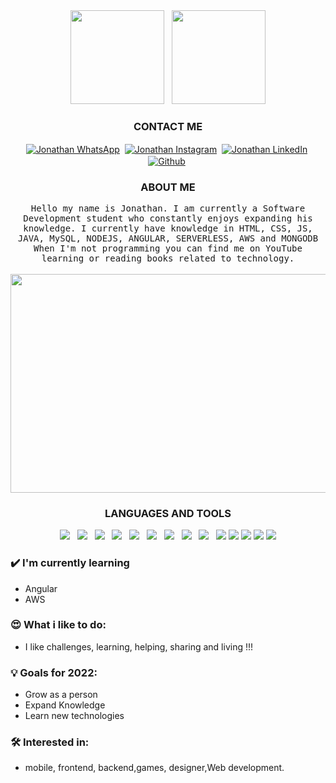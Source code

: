 <div align="center">
<img src="https://3.bp.blogspot.com/-qR722CIyRwE/XRzBF5O1DqI/AAAAAABGy_A/lrROcUIJ8dsES0BD41Uw-3SsklP9SHcCwCLcBGAs/s1600/AW3925002_17.gif" width="150" height="150">
&nbsp;
<img src="https://3.bp.blogspot.com/-qR722CIyRwE/XRzBF5O1DqI/AAAAAABGy_A/lrROcUIJ8dsES0BD41Uw-3SsklP9SHcCwCLcBGAs/s1600/AW3925002_17.gif" width="150" height="150">
</div>

<div align="center">
<h3>CONTACT ME</h3>
</div>

<div align="center">
<a href="https://wa.link/wwaviz"><img align="center" src="https://img.shields.io/badge/WhatsApp-25D366?style=for-the-badge&logo=whatsapp&logoColor=white" alt="Jonathan WhatsApp"></a>&nbsp;
<a href="https://www.instagram.com/jhony.c_dv/"><img align="center" src="https://img.shields.io/badge/Instagram-E4405F?style=for-the-badge&logo=instagram&logoColor=white" alt="Jonathan Instagram"></a>&nbsp;
<a href="https://www.linkedin.com/in/jonathan-castillo-5a6933205/"><img align="center" src="https://img.shields.io/badge/linkedin-0077B5.svg?&style=for-the-badge&logo=linkedin&logoColor=white" alt="Jonathan LinkedIn"/></a>&nbsp;
<a href="https://github.com/Dev-Gix"><img align="center" src="https://img.shields.io/badge/github-181717.svg?&style=for-the-badge&logo=github" alt="Github"/></a>&nbsp;
</div>

<div align=center>
     <h3>ABOUT ME</h3>
    <samp>
   Hello my name is Jonathan. I am currently a Software Development student who constantly enjoys expanding his knowledge.
   I currently have knowledge in
   HTML, CSS, JS, JAVA, MySQL, NODEJS, ANGULAR, SERVERLESS, AWS and MONGODB
   When I'm not programming you can find me on YouTube learning or reading books related to technology.
  </samp>
     <div>
          <br>
          <img src="https://img.etimg.com/thumb/msid-84146083,width-1015,height-761,imgsize-638053,resizemode-8,quality-100/prime/technology-and-startups/booting-up-developer-economy-how-tech-startups-are-helping-coders-build-and-test-software-faster.jpg" width="700" height=350">
     </div>
 </div>

<div align="center">
<h3>LANGUAGES AND TOOLS</h3>
</div>

<div align="center">
  <img src="https://img.shields.io/badge/html5-e34f26.svg?&style=for-the-badge&logo=html5&logoColor=white" />
    &nbsp;
     <img src="https://img.shields.io/badge/css3-1572B6.svg?&style=for-the-badge&logo=css3&logoColor=white" />
   &nbsp;
   <img src='https://img.shields.io/badge/bootstrap-563D7C?logo=bootstrap&style=for-the-badge' />
   &nbsp;
    <img src="https://img.shields.io/badge/javascript-F7DF1E.svg?&style=for-the-badge&logo=javascript&logoColor=black" />
    &nbsp;
<img src='https://img.shields.io/badge/git-F05032?logo=git&style=for-the-badge&logoColor=white' />
&nbsp;
  <img src='https://img.shields.io/badge/MySQL-00000F?style=for-the-badge&logo=mysql&logoColor=white'/>
&nbsp;
  <img src='https://img.shields.io/badge/SQLite-07405E?style=for-the-badge&logo=sqlite&logoColor=white'/>
&nbsp;
 <img src='https://img.shields.io/badge/Netlify-00C7B7?style=for-the-badge&logo=netlify&logoColor=white'/>
 &nbsp;
  <img src='https://img.shields.io/badge/JAVA-F05032?logo=JAVA&style=for-the-badge&logoColor=white' />
     &nbsp;
  <img src='https://img.shields.io/badge/Angular-f03244?logo=Angular&style=for-the-badge&logoColor=white' />
  <img src='https://img.shields.io/badge/NodeJS-339933?logo=Node.js&style=for-the-badge&logoColor=white' />
  <img src='https://img.shields.io/badge/Serverless-FD5750?logo=Serverless&style=for-the-badge&logoColor=white' />
  <img src='https://img.shields.io/badge/MongoDB-47A248?logo=MongoDB&style=for-the-badge&logoColor=white' />
  <img src='https://img.shields.io/badge/Jest-C21325?logo=Jest&style=for-the-badge&logoColor=white' />
     
  </div>
  
  ### ✔️ I'm currently learning
- Angular
- AWS

### 😍 What i like to do:
- I like challenges, learning, helping, sharing and living !!!

### 💡 Goals for 2022:
- Grow as a person
- Expand Knowledge
- Learn new technologies

### 🛠 Interested in:
-  mobile, frontend, backend,games, designer,Web development.
 
